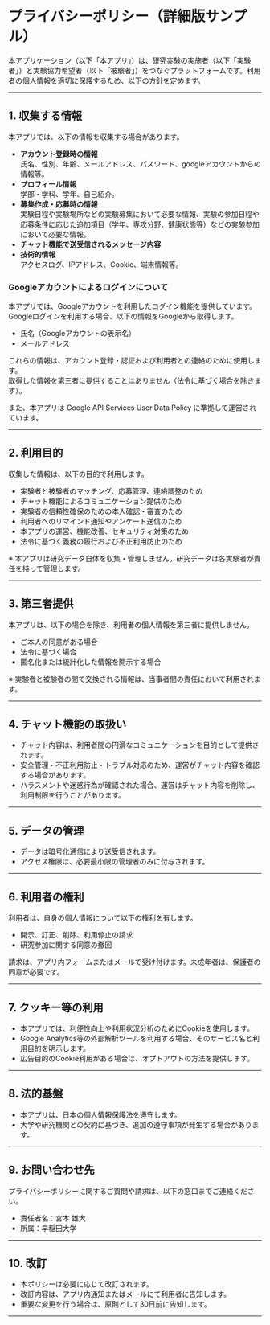 
# プライバシーポリシー（詳細版サンプル）

本アプリケーション（以下「本アプリ」）は、研究実験の実施者（以下「実験者」）と実験協力希望者（以下「被験者」）をつなぐプラットフォームです。利用者の個人情報を適切に保護するため、以下の方針を定めます。

---

## 1. 収集する情報
本アプリでは、以下の情報を収集する場合があります。

- **アカウント登録時の情報**  
  氏名、性別、年齢、メールアドレス、パスワード、googleアカウントからの情報等。  
- **プロフィール情報**  
  学部・学科、学年、自己紹介。  
- **募集作成・応募時の情報**  
  実験日程や実験場所などの実験募集において必要な情報、実験の参加日程や応募条件に応じた追加項目（学年、専攻分野、健康状態等）などの実験参加において必要な情報。  
- **チャット機能で送受信されるメッセージ内容**  
- **技術的情報**  
  アクセスログ、IPアドレス、Cookie、端末情報等。  

### Googleアカウントによるログインについて
本アプリでは、Googleアカウントを利用したログイン機能を提供しています。  
Googleログインを利用する場合、以下の情報をGoogleから取得します。  
- 氏名（Googleアカウントの表示名）  
- メールアドレス  

これらの情報は、アカウント登録・認証および利用者との連絡のために使用します。  
取得した情報を第三者に提供することはありません（法令に基づく場合を除きます）。  

また、本アプリは Google API Services User Data Policy に準拠して運営されています。

---

## 2. 利用目的
収集した情報は、以下の目的で利用します。

- 実験者と被験者のマッチング、応募管理、連絡調整のため  
- チャット機能によるコミュニケーション提供のため  
- 実験者の信頼性確保のための本人確認・審査のため  
- 利用者へのリマインド通知やアンケート送信のため  
- 本アプリの運営、機能改善、セキュリティ対策のため  
- 法令に基づく義務の履行および不正利用防止のため  

※ 本アプリは研究データ自体を収集・管理しません。研究データは各実験者が責任を持って管理します。

---

## 3. 第三者提供
本アプリは、以下の場合を除き、利用者の個人情報を第三者に提供しません。

- ご本人の同意がある場合  
- 法令に基づく場合  
- 匿名化または統計化した情報を開示する場合  

※ 実験者と被験者の間で交換される情報は、当事者間の責任において利用されます。

---

## 4. チャット機能の取扱い
- チャット内容は、利用者間の円滑なコミュニケーションを目的として提供されます。  
- 安全管理・不正利用防止・トラブル対応のため、運営がチャット内容を確認する場合があります。  
- ハラスメントや迷惑行為が確認された場合、運営はチャット内容を削除し、利用制限を行うことがあります。  

---

## 5. データの管理
<!-- - 収集したデータは、必要な期間のみ保存し、その後は削除または匿名化します。  
- 保存期間は原則として、アカウント削除後○年間を上限とします。   -->
- データは暗号化通信により送受信されます。  
- アクセス権限は、必要最小限の管理者のみに付与されます。  

---

## 6. 利用者の権利
利用者は、自身の個人情報について以下の権利を有します。

- 開示、訂正、削除、利用停止の請求  
- 研究参加に関する同意の撤回  

請求は、アプリ内フォームまたはメールで受け付けます。未成年者は、保護者の同意が必要です。

---

## 7. クッキー等の利用
- 本アプリでは、利便性向上や利用状況分析のためにCookieを使用します。  
- Google Analytics等の外部解析ツールを利用する場合、そのサービス名と利用目的を明示します。  
- 広告目的のCookie利用がある場合は、オプトアウトの方法を提供します。  

---

## 8. 法的基盤
- 本アプリは、日本の個人情報保護法を遵守します。  
- 大学や研究機関との契約に基づき、追加の遵守事項が発生する場合があります。  

---

## 9. お問い合わせ先
プライバシーポリシーに関するご質問や請求は、以下の窓口までご連絡ください。

- 責任者名：宮本 雄大  
- 所属：早稲田大学  
<!-- - メールアドレス：privacy@example.com  
- 電話番号：03-xxxx-xxxx  
- 所在地：東京都〇〇区〇〇町0-0-0   -->

---

## 10. 改訂
- 本ポリシーは必要に応じて改訂されます。  
- 改訂内容は、アプリ内通知またはメールにて利用者に告知します。  
- 重要な変更を行う場合は、原則として30日前に告知します。  

---

